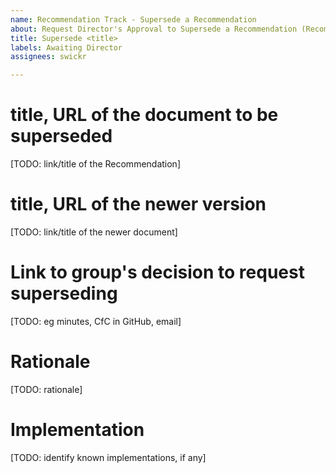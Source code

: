 ```yaml
---
name: Recommendation Track - Supersede a Recommendation
about: Request Director's Approval to Supersede a Recommendation (Recommendation -> )
title: Supersede <title>
labels: Awaiting Director
assignees: swickr

---
```


# title, URL of the document to be superseded
[TODO: link/title of the Recommendation]

# title, URL of the newer version
[TODO: link/title of the newer document]

# Link to group's decision to request superseding
[TODO: eg minutes, CfC in GitHub, email]

# Rationale
[TODO: rationale]

# Implementation
[TODO: identify known implementations, if any]
